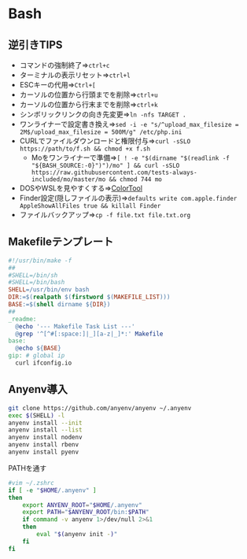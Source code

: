 # Bash

## 逆引きTIPS

* コマンドの強制終了=>`ctrl+c`
* ターミナルの表示リセット=>`ctrl+l`
* ESCキーの代用=>`Ctrl+[`
* カーソルの位置から行頭までを削除=>`ctrl+u`
* カーソルの位置から行末までを削除=>`ctrl+k`
* シンボリックリンクの向き先変更=>`ln -nfs TARGET .`
* ワンライナーで設定書き換え=>`sed -i -e "s/^upload_max_filesize = 2M$/upload_max_filesize = 500M/g" /etc/php.ini`
* CURLでファイルダウンロードと権限付与=>`curl -sSLO https://path/to/f.sh && chmod +x f.sh`
  * Moをワンライナーで準備=>`[ ! -e "$(dirname "$(readlink -f "${BASH_SOURCE:-0}")")/mo" ] && curl -sSLO https://raw.githubusercontent.com/tests-always-included/mo/master/mo && chmod 744 mo`
* DOSやWSLを見やすくする=>[ColorTool](https://qiita.com/ysk_n/items/21d9e3fb8b8f22ab3476)
* Finder設定(隠しファイルの表示)=>`defaults write com.apple.finder AppleShowAllFiles true && killall Finder`
* ファイルバックアップ=>`cp -f file.txt file.txt.org`

## Makefileテンプレート

```Makefile
#!/usr/bin/make -f
##
#SHELL=/bin/sh
#SHELL=/bin/bash
SHELL=/usr/bin/env bash
DIR:=$(realpath $(firstword $(MAKEFILE_LIST)))
BASE:=$(shell dirname ${DIR})
##
_readme:
  @echo '--- Makefile Task List ---'
  @grep '^[^#[:space:]|_][a-z|_]*:' Makefile
base:
  @echo ${BASE}
gip: # global ip
  curl ifconfig.io
```

## Anyenv導入

```bash
git clone https://github.com/anyenv/anyenv ~/.anyenv
exec $(SHELL) -l
anyenv install --init
anyenv install --list
anyenv install nodenv
anyenv install rbenv
anyenv install pyenv
```

PATHを通す

```bash
#vim ~/.zshrc
if [ -e "$HOME/.anyenv" ]
then
    export ANYENV_ROOT="$HOME/.anyenv"
    export PATH="$ANYENV_ROOT/bin:$PATH"
    if command -v anyenv 1>/dev/null 2>&1
    then
        eval "$(anyenv init -)"
    fi
fi
```
